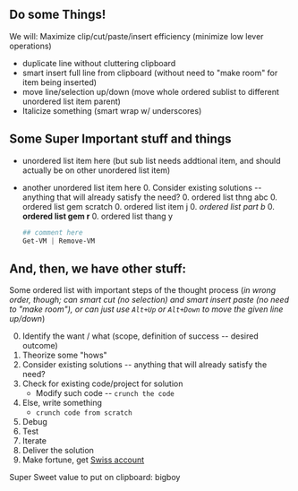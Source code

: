 ## Do some Things!
We will:  Maximize clip/cut/paste/insert efficiency (minimize low lever operations)

- duplicate line without cluttering clipboard
- smart insert full line from clipboard (without need to "make room" for item being inserted)
- move line/selection up/down (move whole ordered sublist to different unordered list item parent)
- Italicize something (smart wrap w/ underscores)

## Some Super Important stuff and things

- unordered list item here (but sub list needs addtional item, and should actually be on other unordered list item)
- another unordered list item here
	0. Consider existing solutions -- anything that will already satisfy the need?
	0. ordered list thng abc
	0. ordered list gem scratch
	0. ordered list item j
	0. _ordered list part b_
	0. **ordered list gem r**
	0. ordered list thang y

	```PowerShell
	## comment here
	Get-VM | Remove-VM
	```


## And, then, we have other stuff:

Some ordered list with important steps of the thought process (_in wrong order, though; can smart cut (no selection) and smart insert paste (no need to "make room"), or can just use `Alt+Up` or `Alt+Down` to move the given line up/down_)

0. Identify the want / what (scope, definition of success -- desired outcome)
0. Theorize some "hows"
0. Consider existing solutions -- anything that will already satisfy the need?
0. Check for existing code/project for solution
    - Modify such code -- `crunch the code`
0. Else, write something
    - `crunch code from scratch`
0. Debug
0. Test
0. Iterate
0. Deliver the solution
0. Make fortune, get [Swiss account](https://bankoftheinterweb.com)

Super Sweet value to put on clipboard:  bigboy